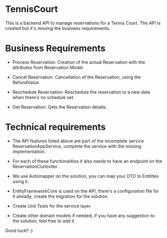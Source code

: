 # TennisCourt

This is a backend API to manage reservations for a Tennis Court. 
The API is created but it's missing the business requirements.

# Business Requirements

- Process Reservation:
Creation of the actual Reservation with the attributes from Reservation Model.
  
- Cancel Reservation:
Cancellation of the Reservation, using the RefundValue.
  
- Reschedule Reservation:
Reschedule the reservation to a new date when there's no schedule set.
  
- Get Reservation:
Gets the Reservation details.

# Technical requirements

- The API features listed above are part of the incomplete service ReservationAppService, complete the service with the missing implementation.

- For each of these functionalities it also needs to have an endpoint on the ReservationController.

- We use Automapper on the solution, you can map your DTO to Entitites using it.

- EntityFrameworkCore is used on the API, there's a configuration file for it already, create the migration for the solution.

- Create Unit Tests for the service layer.

- Create other domain models if needed, if you have any suggestion to the solution, feel free to add it.


Good luck!! :)
